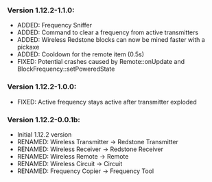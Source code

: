 ### Version 1.12.2-1.1.0:

- ADDED: Frequency Sniffer
- ADDED: Command to clear a frequency from active transmitters
- ADDED: Wireless Redstone blocks can now be mined faster with a pickaxe
- ADDED: Cooldown for the remote item (0.5s)
- FIXED: Potential crashes caused by Remote::onUpdate and BlockFrequency::setPoweredState

### Version 1.12.2-1.0.0:

- FIXED: Active frequency stays active after transmitter exploded

### Version 1.12.2-0.0.1b:

- Initial 1.12.2 version
- RENAMED: Wireless Transmitter -> Redstone Transmitter
- RENAMED: Wireless Receiver -> Redstone Receiver
- RENAMED: Wireless Remote -> Remote
- RENAMED: Wireless Circuit -> Circuit
- RENAMED: Frequency Copier -> Frequency Tool